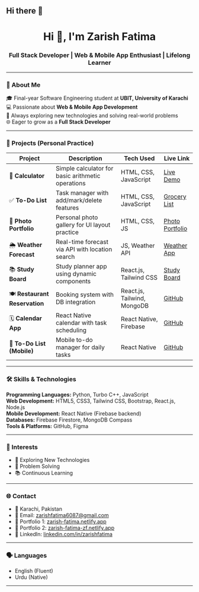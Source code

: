 ## Hi there 👋

<h1 align="center">Hi 👋, I'm Zarish Fatima</h1>
<h3 align="center">Full Stack Developer | Web & Mobile App Enthusiast | Lifelong Learner</h3>

---

### 📍 About Me

🎓 Final-year Software Engineering student at **UBIT, University of Karachi**  
💻 Passionate about **Web & Mobile App Development**  
🚀 Always exploring new technologies and solving real-world problems  
🌐 Eager to grow as a **Full Stack Developer**

---

### 💼 Projects (Personal Practice)

| Project | Description | Tech Used | Live Link |
|--------|-------------|-----------|-----------|
| 🧮 **Calculator** | Simple calculator for basic arithmetic operations | HTML, CSS, JavaScript | [Live Demo](https://calculator-zf.netlify.app) |
| ✅ **To-Do List** | Task manager with add/mark/delete features | HTML, CSS, JavaScript | [Grocery List](https://grocerylist-zf.netlify.app) |
| 📸 **Photo Portfolio** | Personal photo gallery for UI layout practice | HTML, CSS, JS | [Photo Portfolio](https://photo-portfolio-zf.netlify.app) |
| 🌦️ **Weather Forecast** | Real-time forecast via API with location search | JS, Weather API | [Weather App](https://weatherforecast-zf.netlify.app) |
| 📚 **Study Board** | Study planner app using dynamic components | React.js, Tailwind CSS | [Study Board](https://studyboard-zf.netlify.app) |
| 🍽️ **Restaurant Reservation** | Booking system with DB integration | React.js, Tailwind, MongoDB | [GitHub](https://github.com/zarishfatima) |
| 🗓️ **Calendar App** | React Native calendar with task scheduling | React Native, Firebase | [GitHub](https://github.com/zarishfatima) |
| 📝 **To-Do List (Mobile)** | Mobile to-do manager for daily tasks | React Native | [GitHub](https://github.com/zarishfatima) |

---

### 🛠️ Skills & Technologies

**Programming Languages:** Python, Turbo C++, JavaScript  
**Web Development:** HTML5, CSS3, Tailwind CSS, Bootstrap, React.js, Node.js  
**Mobile Development:** React Native (Firebase backend)  
**Databases:** Firebase Firestore, MongoDB Compass  
**Tools & Platforms:** GitHub, Figma  

---

### 🧠 Interests

- 🚀 Exploring New Technologies  
- 🧩 Problem Solving  
- 📚 Continuous Learning  

---

### 🌐 Contact

- 📍 Karachi, Pakistan  
- 📧 Email: [zarishfatima6087@gmail.com](mailto:zarishfatima6087@gmail.com)  
- 🔗 Portfolio 1: [zarish-fatima.netlify.app](https://zarish-fatima.netlify.app)  
- 🔗 Portfolio 2: [zarish-fatima-zf.netlify.app](https://zarish-fatima-zf.netlify.app)  
- 💼 LinkedIn: [linkedin.com/in/zarishfatima](https://linkedin.com/in/zarishfatima)

---
### 🗣️ Languages

- English (Fluent)  
- Urdu (Native)

---
<!--
**ZarishFatima-zf/ZarishFatima-zf** is a ✨ _special_ ✨ repository because its `README.md` (this file) appears on your GitHub profile.

Here are some ideas to get you started:

- 🔭 I’m currently working on ...
- 🌱 I’m currently learning ...
- 👯 I’m looking to collaborate on ...
- 🤔 I’m looking for help with ...
- 💬 Ask me about ...
- 📫 How to reach me: ...
- 😄 Pronouns: ...
- ⚡ Fun fact: ...
-->
